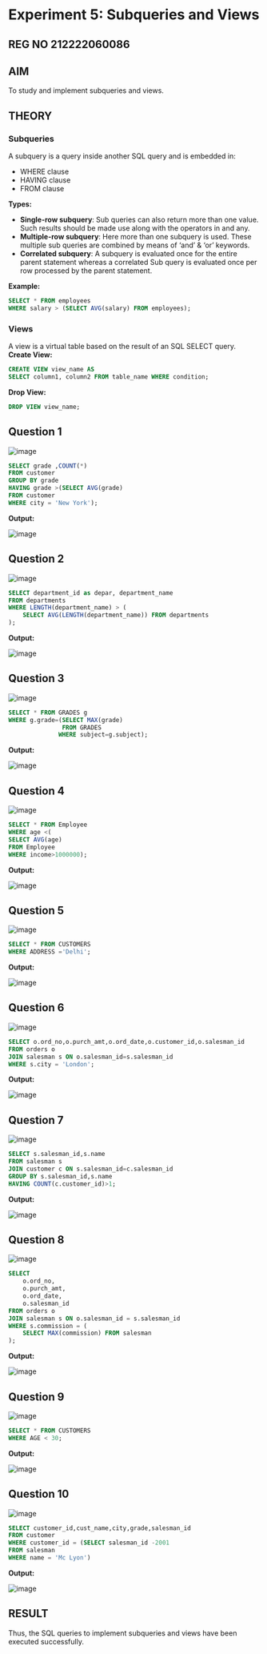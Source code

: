 # Experiment 5: Subqueries and Views
## REG NO 212222060086

## AIM
To study and implement subqueries and views.

## THEORY

### Subqueries
A subquery is a query inside another SQL query and is embedded in:
- WHERE clause
- HAVING clause
- FROM clause

**Types:**
- **Single-row subquery**:
  Sub queries can also return more than one value. Such results should be made use along with the operators in and any.
- **Multiple-row subquery**:
  Here more than one subquery is used. These multiple sub queries are combined by means of ‘and’ & ‘or’ keywords.
- **Correlated subquery**:
  A subquery is evaluated once for the entire parent statement whereas a correlated Sub query is evaluated once per row processed by the parent statement.

**Example:**
```sql
SELECT * FROM employees
WHERE salary > (SELECT AVG(salary) FROM employees);
```
### Views
A view is a virtual table based on the result of an SQL SELECT query.
**Create View:**
```sql
CREATE VIEW view_name AS
SELECT column1, column2 FROM table_name WHERE condition;
```
**Drop View:**
```sql
DROP VIEW view_name;
```

**Question 1**
--
![image](https://github.com/user-attachments/assets/e9a72a41-7053-435d-a4dc-e04540f83550)


```sql
SELECT grade ,COUNT(*) 
FROM customer
GROUP BY grade
HAVING grade >(SELECT AVG(grade)
FROM customer
WHERE city = 'New York');

```

**Output:**

![image](https://github.com/user-attachments/assets/38f30979-1c23-47ad-abc7-5bc84e4130d8)


**Question 2**
---
![image](https://github.com/user-attachments/assets/44422299-908d-4c77-a622-ed557f8135c3)

```sql
SELECT department_id as depar, department_name
FROM departments
WHERE LENGTH(department_name) > (
    SELECT AVG(LENGTH(department_name)) FROM departments
);

```

**Output:**

![image](https://github.com/user-attachments/assets/5649da48-a4c4-40a0-86d5-6c4b6e88bf1a)


**Question 3**
---
![image](https://github.com/user-attachments/assets/57411d66-813c-4357-871a-12c7512ae60d)


```sql
SELECT * FROM GRADES g
WHERE g.grade=(SELECT MAX(grade)
               FROM GRADES
              WHERE subject=g.subject);
```

**Output:**

![image](https://github.com/user-attachments/assets/bcdecc2d-bc08-47aa-8df4-0ec7d3c080da)

**Question 4**
---
![image](https://github.com/user-attachments/assets/d9e74360-e0eb-43c6-9046-5e68b97a054d)


```sql
SELECT * FROM Employee
WHERE age <(
SELECT AVG(age)
FROM Employee
WHERE income>1000000);
```

**Output:**

![image](https://github.com/user-attachments/assets/a5c17249-4ab4-4f95-8e07-1a18bbda8f59)


**Question 5**
---
![image](https://github.com/user-attachments/assets/0aeffc25-c9da-4542-9abc-45682193567b)


```sql
SELECT * FROM CUSTOMERS
WHERE ADDRESS ='Delhi';
```

**Output:**

![image](https://github.com/user-attachments/assets/12fb318b-03db-4b93-ab78-86cfd12f7d41)


**Question 6**
---
![image](https://github.com/user-attachments/assets/6fc4131d-f767-435e-ad19-dc30777848de)


```sql
SELECT o.ord_no,o.purch_amt,o.ord_date,o.customer_id,o.salesman_id
FROM orders o
JOIN salesman s ON o.salesman_id=s.salesman_id
WHERE s.city = 'London';
```

**Output:**

![image](https://github.com/user-attachments/assets/065fd996-6ce9-4397-aa23-3a4dae997994)


**Question 7**
---
![image](https://github.com/user-attachments/assets/fec01f32-2c10-490f-848c-1d4c5445e8bd)


```sql
SELECT s.salesman_id,s.name
FROM salesman s
JOIN customer c ON s.salesman_id=c.salesman_id
GROUP BY s.salesman_id,s.name
HAVING COUNT(c.customer_id)>1;
```

**Output:**

![image](https://github.com/user-attachments/assets/ea8bb494-5685-4fb0-9566-39d6cff6c414)

**Question 8**
---
![image](https://github.com/user-attachments/assets/1a28747e-ee74-42ae-b4a5-052008a48c1e)


```sql
SELECT 
    o.ord_no,
    o.purch_amt,
    o.ord_date,
    o.salesman_id
FROM orders o
JOIN salesman s ON o.salesman_id = s.salesman_id
WHERE s.commission = (
    SELECT MAX(commission) FROM salesman
);

```

**Output:**

![image](https://github.com/user-attachments/assets/911f2bb7-dc33-4fd8-88b8-7865407eed46)


**Question 9**
---
![image](https://github.com/user-attachments/assets/535692be-5c2f-4181-8d8c-a94eef462e90)


```sql
SELECT * FROM CUSTOMERS
WHERE AGE < 30;
```

**Output:**

![image](https://github.com/user-attachments/assets/17e73b89-95e7-4906-97a9-ec76be7ddc05)


**Question 10**
---
![image](https://github.com/user-attachments/assets/1cededae-eeea-45c8-b2ee-0fd8741be5ba)


```sql
SELECT customer_id,cust_name,city,grade,salesman_id
FROM customer
WHERE customer_id = (SELECT salesman_id -2001
FROM salesman
WHERE name = 'Mc Lyon')
```

**Output:**

![image](https://github.com/user-attachments/assets/b82fa723-47bb-4a2e-bad1-f7743941bf43)



## RESULT
Thus, the SQL queries to implement subqueries and views have been executed successfully.
